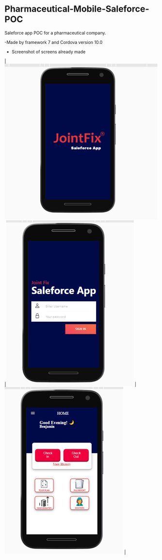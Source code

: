 # Pharmaceutical-Mobile-Saleforce-POC
Saleforce app POC for a pharmaceutical company.


-Made by framework 7 and Cordova version 10.0

- Screenshot of screens already made


| <img src="/joint-fix screenshots/splashscreen.png" alt="Splashscreen"/>     |<img src="/joint-fix screenshots/logi-page.png" alt="LoginPage"/>     |<img src="/joint-fix screenshots/dashboard.png" alt="Dashboard"/>     |






